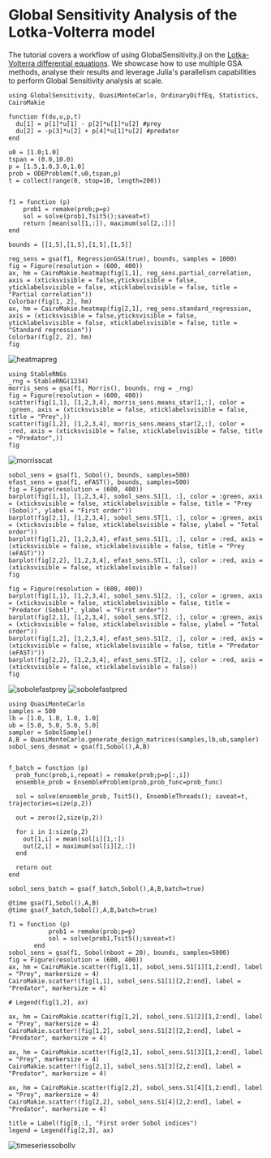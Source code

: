 # Global Sensitivity Analysis of the Lotka-Volterra model

The tutorial covers a workflow of using GlobalSensitivity.jl on the [Lotka-Volterra differential equations](https://en.wikipedia.org/wiki/Lotka%E2%80%93Volterra_equations).
We showcase how to use multiple GSA methods, analyse their results and leverage Julia's parallelism capabilities to
perform Global Sensitivity analysis at scale.

```@example lv
using GlobalSensitivity, QuasiMonteCarlo, OrdinaryDiffEq, Statistics, CairoMakie

function f(du,u,p,t)
  du[1] = p[1]*u[1] - p[2]*u[1]*u[2] #prey
  du[2] = -p[3]*u[2] + p[4]*u[1]*u[2] #predator
end

u0 = [1.0;1.0]
tspan = (0.0,10.0)
p = [1.5,1.0,3.0,1.0]
prob = ODEProblem(f,u0,tspan,p)
t = collect(range(0, stop=10, length=200))


f1 = function (p)
    prob1 = remake(prob;p=p)
    sol = solve(prob1,Tsit5();saveat=t)
    return [mean(sol[1,:]), maximum(sol[2,:])]
end

bounds = [[1,5],[1,5],[1,5],[1,5]]

reg_sens = gsa(f1, RegressionGSA(true), bounds, samples = 1000)
fig = Figure(resolution = (600, 400))
ax, hm = CairoMakie.heatmap(fig[1,1], reg_sens.partial_correlation, axis = (xticksvisible = false,yticksvisible = false, yticklabelsvisible = false, xticklabelsvisible = false, title = "Partial correlation"))
Colorbar(fig[1, 2], hm)
ax, hm = CairoMakie.heatmap(fig[2,1], reg_sens.standard_regression, axis = (xticksvisible = false,yticksvisible = false, yticklabelsvisible = false, xticklabelsvisible = false, title = "Standard regression"))
Colorbar(fig[2, 2], hm)
fig
```

![heatmapreg](https://user-images.githubusercontent.com/23134958/127019339-607b8d0b-6c38-4a18-b62e-e3ea0ae40941.png)

```@example lv
using StableRNGs
_rng = StableRNG(1234)
morris_sens = gsa(f1, Morris(), bounds, rng = _rng)
fig = Figure(resolution = (600, 400))
scatter(fig[1,1], [1,2,3,4], morris_sens.means_star[1,:], color = :green, axis = (xticksvisible = false, xticklabelsvisible = false, title = "Prey",))
scatter(fig[1,2], [1,2,3,4], morris_sens.means_star[2,:], color = :red, axis = (xticksvisible = false, xticklabelsvisible = false, title = "Predator",))
fig
```

![morrisscat](https://user-images.githubusercontent.com/23134958/127019346-2b5548c5-f4ec-4547-9f8f-af3e4b4c317c.png)

```@example lv
sobol_sens = gsa(f1, Sobol(), bounds, samples=500)
efast_sens = gsa(f1, eFAST(), bounds, samples=500)
fig = Figure(resolution = (600, 400))
barplot(fig[1,1], [1,2,3,4], sobol_sens.S1[1, :], color = :green, axis = (xticksvisible = false, xticklabelsvisible = false, title = "Prey (Sobol)", ylabel = "First order"))
barplot(fig[2,1], [1,2,3,4], sobol_sens.ST[1, :], color = :green, axis = (xticksvisible = false, xticklabelsvisible = false, ylabel = "Total order"))
barplot(fig[1,2], [1,2,3,4], efast_sens.S1[1, :], color = :red, axis = (xticksvisible = false, xticklabelsvisible = false, title = "Prey (eFAST)"))
barplot(fig[2,2], [1,2,3,4], efast_sens.ST[1, :], color = :red, axis = (xticksvisible = false, xticklabelsvisible = false))
fig

fig = Figure(resolution = (600, 400))
barplot(fig[1,1], [1,2,3,4], sobol_sens.S1[2, :], color = :green, axis = (xticksvisible = false, xticklabelsvisible = false, title = "Predator (Sobol)", ylabel = "First order"))
barplot(fig[2,1], [1,2,3,4], sobol_sens.ST[2, :], color = :green, axis = (xticksvisible = false, xticklabelsvisible = false, ylabel = "Total order"))
barplot(fig[1,2], [1,2,3,4], efast_sens.S1[2, :], color = :red, axis = (xticksvisible = false, xticklabelsvisible = false, title = "Predator (eFAST)"))
barplot(fig[2,2], [1,2,3,4], efast_sens.ST[2, :], color = :red, axis = (xticksvisible = false, xticklabelsvisible = false))
fig
```

![sobolefastprey](https://user-images.githubusercontent.com/23134958/127019361-8d625107-7f9c-44b5-a0dc-489bd512b7dc.png)
![sobolefastpred](https://user-images.githubusercontent.com/23134958/127019358-8bd0d918-e6fd-4929-96f1-d86330d91c69.png)

```@example lv
using QuasiMonteCarlo
samples = 500
lb = [1.0, 1.0, 1.0, 1.0]
ub = [5.0, 5.0, 5.0, 5.0]
sampler = SobolSample()
A,B = QuasiMonteCarlo.generate_design_matrices(samples,lb,ub,sampler)
sobol_sens_desmat = gsa(f1,Sobol(),A,B)


f_batch = function (p)
  prob_func(prob,i,repeat) = remake(prob;p=p[:,i])
  ensemble_prob = EnsembleProblem(prob,prob_func=prob_func)

  sol = solve(ensemble_prob, Tsit5(), EnsembleThreads(); saveat=t, trajectories=size(p,2))

  out = zeros(2,size(p,2))

  for i in 1:size(p,2)
    out[1,i] = mean(sol[i][1,:])
    out[2,i] = maximum(sol[i][2,:])
  end

  return out
end

sobol_sens_batch = gsa(f_batch,Sobol(),A,B,batch=true)

@time gsa(f1,Sobol(),A,B)
@time gsa(f_batch,Sobol(),A,B,batch=true)
```

```@example lv
f1 = function (p)
           prob1 = remake(prob;p=p)
           sol = solve(prob1,Tsit5();saveat=t)
       end
sobol_sens = gsa(f1, Sobol(nboot = 20), bounds, samples=5000)
fig = Figure(resolution = (600, 400))
ax, hm = CairoMakie.scatter(fig[1,1], sobol_sens.S1[1][1,2:end], label = "Prey", markersize = 4)
CairoMakie.scatter!(fig[1,1], sobol_sens.S1[1][2,2:end], label = "Predator", markersize = 4)

# Legend(fig[1,2], ax)

ax, hm = CairoMakie.scatter(fig[1,2], sobol_sens.S1[2][1,2:end], label = "Prey", markersize = 4)
CairoMakie.scatter!(fig[1,2], sobol_sens.S1[2][2,2:end], label = "Predator", markersize = 4)

ax, hm = CairoMakie.scatter(fig[2,1], sobol_sens.S1[3][1,2:end], label = "Prey", markersize = 4)
CairoMakie.scatter!(fig[2,1], sobol_sens.S1[3][2,2:end], label = "Predator", markersize = 4)

ax, hm = CairoMakie.scatter(fig[2,2], sobol_sens.S1[4][1,2:end], label = "Prey", markersize = 4)
CairoMakie.scatter!(fig[2,2], sobol_sens.S1[4][2,2:end], label = "Predator", markersize = 4)

title = Label(fig[0,:], "First order Sobol indices")
legend = Legend(fig[2,3], ax)
```

![timeseriessobollv](https://user-images.githubusercontent.com/23134958/156987652-85958bde-ae73-4f71-8555-318f779257ad.png)
